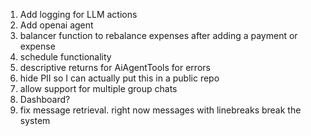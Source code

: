1. Add logging for LLM actions
2. Add openai agent
3. balancer function to rebalance expenses after adding a payment or expense
4. schedule functionality
5. descriptive returns for AiAgentTools for errors
6. hide PII so I can actually put this in a public repo
7. allow support for multiple group chats
8. Dashboard?
9. fix message retrieval. right now messages with linebreaks break the system